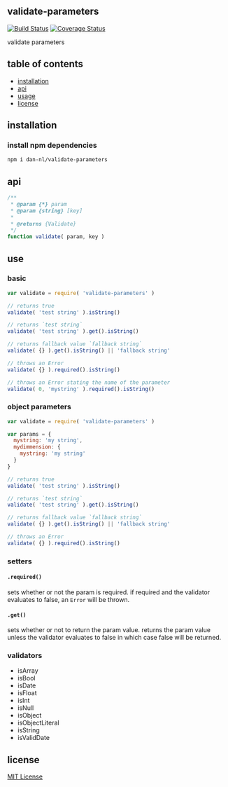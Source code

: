 ## validate-parameters
[![Build Status][travis-image]][travis-url] [![Coverage Status][coveralls-image]][coveralls-url]

validate parameters

## table of contents
* [installation](#installation)
* [api](#api)
* [usage](#usage)
* [license](#license)

## installation
### install npm dependencies
```sh
npm i dan-nl/validate-parameters
```

## api
```javascript
/**
 * @param {*} param
 * @param {string} [key]
 *
 * @returns {Validate}
 */
function validate( param, key )
```

## use
### basic
```javascript
var validate = require( 'validate-parameters' )

// returns true
validate( 'test string' ).isString()

// returns `test string`
validate( 'test string' ).get().isString()

// returns fallback value `fallback string`
validate( {} ).get().isString() || 'fallback string'

// throws an Error
validate( {} ).required().isString()

// throws an Error stating the name of the parameter
validate( 0, 'mystring' ).required().isString()
```

### object parameters
```javascript
var validate = require( 'validate-parameters' )

var params = {
  mystring: 'my string',
  mydimmension: {
    mystring: 'my string'
  }
}

// returns true
validate( 'test string' ).isString()

// returns `test string`
validate( 'test string' ).get().isString()

// returns fallback value `fallback string`
validate( {} ).get().isString() || 'fallback string'

// throws an Error
validate( {} ).required().isString()
```

### setters
#### `.required()`
sets whether or not the param is required.
if required and the validator evaluates to false, an `Error` will be thrown.

#### `.get()`
sets whether or not to return the param value.
returns the param value unless the validator evaluates to false in which case false will be returned.

### validators
* isArray
* isBool
* isDate
* isFloat
* isInt
* isNull
* isObject
* isObjectLiteral
* isString
* isValidDate

## license
[MIT License][mit-license]

[coveralls-image]: https://coveralls.io/repos/github/dan-nl/validate-parameters/badge.svg?branch=master
[coveralls-url]: https://coveralls.io/github/dan-nl/validate-parameters?branch=master
[mit-license]: https://raw.githubusercontent.com/dan-nl/validate-parameters/master/license.txt
[npm-image]: https://img.shields.io/npm/v/validate-parameters.svg
[npm-url]: https://www.npmjs.com/package/validate-parameters
[nsp-image]: https://nodesecurity.io/orgs/githubdan-nl/projects/dca151df-e03a-48fe-85af-727e8f96e42a/badge
[nsp-url]: https://nodesecurity.io/orgs/githubdan-nl/projects/dca151df-e03a-48fe-85af-727e8f96e42a
[travis-image]: https://travis-ci.org/dan-nl/validate-parameters.svg?branch=master
[travis-url]: https://travis-ci.org/dan-nl/validate-parameters
